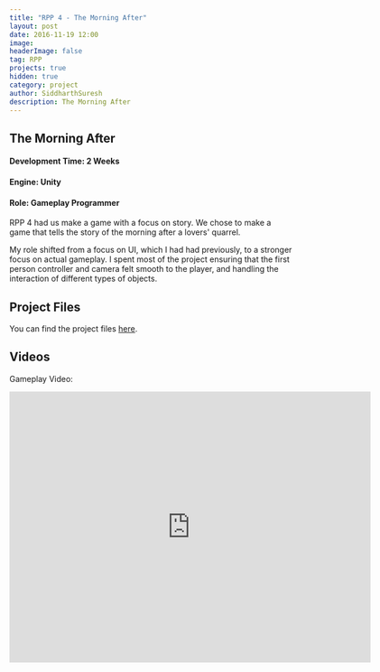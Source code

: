 ```yaml
---
title: "RPP 4 - The Morning After"
layout: post
date: 2016-11-19 12:00
image:
headerImage: false
tag: RPP
projects: true
hidden: true
category: project
author: SiddharthSuresh
description: The Morning After
---
```



## The Morning After

#### Development Time: 2 Weeks
#### Engine: Unity
#### Role: Gameplay Programmer

RPP 4 had us make a game with a focus on story. We chose to make a game that tells the story of the morning after a lovers' quarrel.

My role shifted from a focus on UI, which I had had previously, to a stronger focus on actual gameplay. I spent most of the project ensuring that the first person controller and camera felt smooth to the player,
and handling the interaction of different types of objects.


## Project Files

You can find the project files [here](https://github.com/PranksterGD/MorningAfter).


## Videos

Gameplay Video:

<iframe width="640" height="480" src="https://www.youtube.com/embed/gm3Zl14brVc" frameborder="0" allowfullscreen></iframe>
